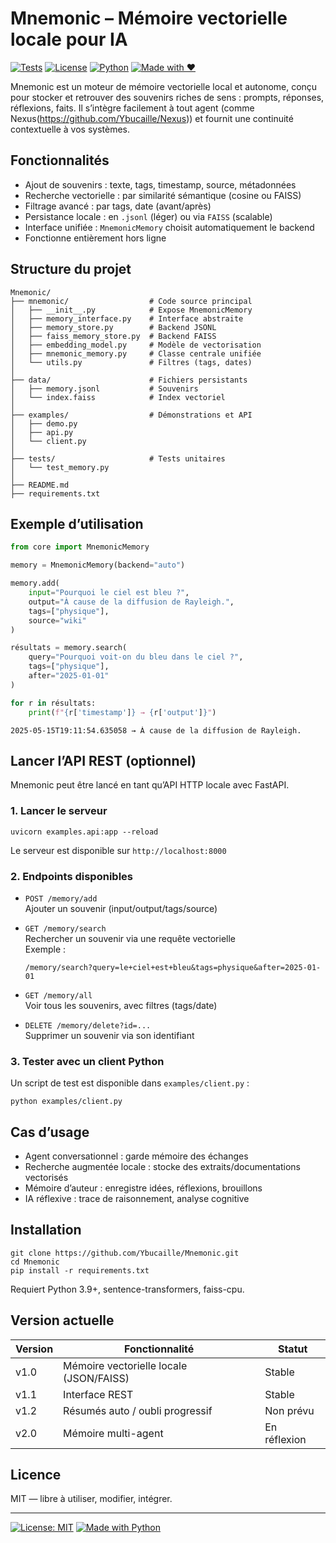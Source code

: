 # Mnemonic – Mémoire vectorielle locale pour IA

[![Tests](https://github.com/Ybucaille/Mnemonic/actions/workflows/tests.yml/badge.svg?branch=main)](https://github.com/Ybucaille/Mnemonic/actions/workflows/tests.yml)
[![License](https://img.shields.io/github/license/Ybucaille/Mnemonic)](./LICENSE)
[![Python](https://img.shields.io/badge/python-3.10-blue)](https://www.python.org/)
[![Made with ❤️](https://img.shields.io/badge/Made%20with-%E2%9D%A4-red)](https://ybucaille.github.io)

Mnemonic est un moteur de mémoire vectorielle local et autonome, conçu pour stocker et retrouver des souvenirs riches de sens : prompts, réponses, réflexions, faits.
Il s’intègre facilement à tout agent (comme Nexus(https://github.com/Ybucaille/Nexus)) et fournit une continuité contextuelle à vos systèmes.

## Fonctionnalités

- Ajout de souvenirs : texte, tags, timestamp, source, métadonnées
- Recherche vectorielle : par similarité sémantique (cosine ou FAISS)
- Filtrage avancé : par tags, date (avant/après)
- Persistance locale : en `.jsonl` (léger) ou via `FAISS` (scalable)
- Interface unifiée : `MnemonicMemory` choisit automatiquement le backend
- Fonctionne entièrement hors ligne

## Structure du projet

```
Mnemonic/
├── mnemonic/                  # Code source principal
│   ├── __init__.py            # Expose MnemonicMemory
│   ├── memory_interface.py    # Interface abstraite
│   ├── memory_store.py        # Backend JSONL
│   ├── faiss_memory_store.py  # Backend FAISS
│   ├── embedding_model.py     # Modèle de vectorisation
│   ├── mnemonic_memory.py     # Classe centrale unifiée
│   └── utils.py               # Filtres (tags, dates)
│
├── data/                      # Fichiers persistants
│   ├── memory.jsonl           # Souvenirs
│   └── index.faiss            # Index vectoriel
│
├── examples/                  # Démonstrations et API
│   ├── demo.py
│   ├── api.py
│   └── client.py
│
├── tests/                     # Tests unitaires
│   └── test_memory.py
│
├── README.md
├── requirements.txt
```

## Exemple d’utilisation

```python
from core import MnemonicMemory

memory = MnemonicMemory(backend="auto")

memory.add(
    input="Pourquoi le ciel est bleu ?",
    output="À cause de la diffusion de Rayleigh.",
    tags=["physique"],
    source="wiki"
)

résultats = memory.search(
    query="Pourquoi voit-on du bleu dans le ciel ?",
    tags=["physique"],
    after="2025-01-01"
)

for r in résultats:
    print(f"{r['timestamp']} → {r['output']}")
```

```
2025-05-15T19:11:54.635058 → À cause de la diffusion de Rayleigh.
```


## Lancer l’API REST (optionnel)

Mnemonic peut être lancé en tant qu’API HTTP locale avec FastAPI.

### 1. Lancer le serveur

```
uvicorn examples.api:app --reload
```

Le serveur est disponible sur `http://localhost:8000`

### 2. Endpoints disponibles

- `POST /memory/add`  
  Ajouter un souvenir (input/output/tags/source)

- `GET /memory/search`  
  Rechercher un souvenir via une requête vectorielle  
  Exemple :  
  ```
  /memory/search?query=le+ciel+est+bleu&tags=physique&after=2025-01-01
  ```

- `GET /memory/all`  
  Voir tous les souvenirs, avec filtres (tags/date)

- `DELETE /memory/delete?id=...`  
  Supprimer un souvenir via son identifiant

### 3. Tester avec un client Python

Un script de test est disponible dans `examples/client.py` :

```
python examples/client.py
```

## Cas d’usage

- Agent conversationnel : garde mémoire des échanges
- Recherche augmentée locale : stocke des extraits/documentations vectorisés
- Mémoire d’auteur : enregistre idées, réflexions, brouillons
- IA réflexive : trace de raisonnement, analyse cognitive

## Installation

```
git clone https://github.com/Ybucaille/Mnemonic.git
cd Mnemonic
pip install -r requirements.txt
```

Requiert Python 3.9+, sentence-transformers, faiss-cpu.

## Version actuelle

| Version | Fonctionnalité                     | Statut     |
|---------|-------------------------------------|------------|
| v1.0    | Mémoire vectorielle locale (JSON/FAISS) | Stable     |
| v1.1    | Interface REST                      | Stable |
| v1.2    | Résumés auto / oubli progressif     | Non prévu  |
| v2.0    | Mémoire multi-agent                 | En réflexion |

## Licence

MIT — libre à utiliser, modifier, intégrer.

---

[![License: MIT](https://img.shields.io/badge/License-MIT-yellow.svg)](https://opensource.org/licenses/MIT)
[![Made with Python](https://img.shields.io/badge/Made%20with-Python-3776AB?logo=python&logoColor=white)](https://www.python.org/)
